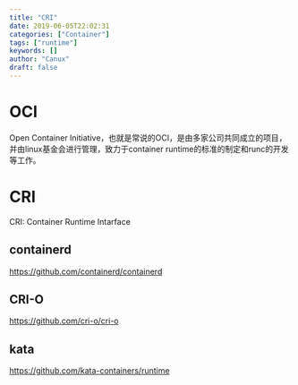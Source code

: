 ```yaml
---
title: "CRI"
date: 2019-06-05T22:02:31
categories: ["Container"]
tags: ["runtime"]
keywords: []
author: "Canux"
draft: false
---
```


# OCI

Open Container Initiative，也就是常说的OCI，是由多家公司共同成立的项目，并由linux基金会进行管理，致力于container runtime的标准的制定和runc的开发等工作。

# CRI

CRI: Container Runtime Intarface

## containerd

<https://github.com/containerd/containerd>

## CRI-O

<https://github.com/cri-o/cri-o>

## kata

<https://github.com/kata-containers/runtime>



